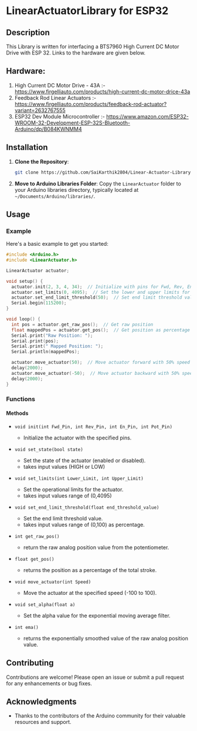 # LinearActuatorLibrary for ESP32
## Description
This Library is written for interfacing a BTS7960 High Current DC Motor Drive with ESP 32. Links to the hardware are given below.

## Hardware:
1. High Current DC Motor Drive - 43A :- https://www.firgelliauto.com/products/high-current-dc-motor-drice-43a
2. Feedback Rod Linear Actuators     :- https://www.firgelliauto.com/products/feedback-rod-actuator?variant=2632767555
3. ESP32 Dev Module Microcontroller  :- https://www.amazon.com/ESP32-WROOM-32-Development-ESP-32S-Bluetooth-Arduino/dp/B084KWNMM4


## Installation

1. **Clone the Repository**:
   ```sh
   git clone https://github.com/SaiKarthik2804/Linear-Actuator-Library.git
   ```

2. **Move to Arduino Libraries Folder**:
   Copy the `LinearActuator` folder to your Arduino libraries directory, typically located at `~/Documents/Arduino/libraries/`.

## Usage

### Example

Here's a basic example to get you started:

```cpp
#include <Arduino.h>
#include <LinearActuator.h>

LinearActuator actuator;

void setup() {
  actuator.init(2, 3, 4, 34);  // Initialize with pins for Fwd, Rev, En, and Pot
  actuator.set_limits(0, 4095);  // Set the lower and upper limits for the actuator
  actuator.set_end_limit_threshold(50);  // Set end limit threshold value
  Serial.begin(115200);
}

void loop() {
  int pos = actuator.get_raw_pos();  // Get raw position
  float mappedPos = actuator.get_pos();  // Get position as percentage
  Serial.print("Raw Position: ");
  Serial.print(pos);
  Serial.print(" Mapped Position: ");
  Serial.println(mappedPos);

  actuator.move_actuator(50);  // Move actuator forward with 50% speed
  delay(2000);
  actuator.move_actuator(-50);  // Move actuator backward with 50% speed
  delay(2000);
}
```

### Functions

#### Methods

- `void init(int Fwd_Pin, int Rev_Pin, int En_Pin, int Pot_Pin)`
  - Initialize the actuator with the specified pins.

- `void set_state(bool state)`
  - Set the state of the actuator (enabled or disabled).
  - takes input values (HIGH or LOW)

- `void set_limits(int Lower_Limit, int Upper_Limit)`
  - Set the operational limits for the actuator.
  - takes input values range of (0,4095)

- `void set_end_limit_threshold(float end_threshold_value)`
  - Set the end limit threshold value.
  - takes input values range of (0,100) as percentage.

- `int get_raw_pos()`
  - return the raw analog position value from the potentiometer.

- `float get_pos()`
  - returns the position as a percentage of the total stroke.

- `void move_actuator(int Speed)`
  - Move the actuator at the specified speed (-100 to 100).

- `void set_alpha(float a)`
  - Set the alpha value for the exponential moving average filter.

- `int ema()`
  - returns the exponentially smoothed value of the raw analog position value.

## Contributing

Contributions are welcome! Please open an issue or submit a pull request for any enhancements or bug fixes.


## Acknowledgments

- Thanks to the contributors of the Arduino community for their valuable resources and support.
